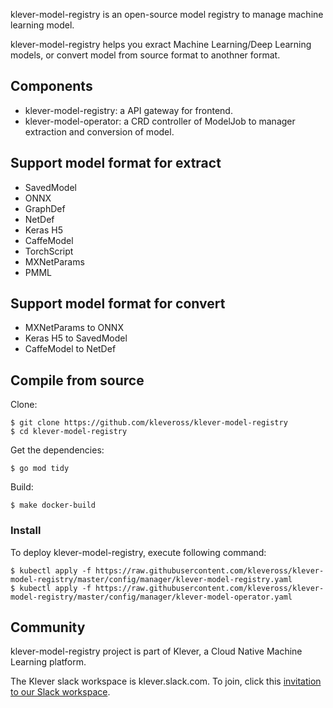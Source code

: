 klever-model-registry is an open-source model registry to manage machine learning model.

klever-model-registry helps you exract Machine Learning/Deep Learning models, or convert model from source format to anothner format.

## Components

* klever-model-registry: a API gateway for frontend.
* klever-model-operator: a CRD controller of ModelJob to manager extraction and conversion of model.

## Support model format for extract

* SavedModel
* ONNX
* GraphDef
* NetDef
* Keras H5
* CaffeModel
* TorchScript
* MXNetParams
* PMML 

## Support model format for convert

* MXNetParams to ONNX
* Keras H5 to SavedModel
* CaffeModel to NetDef 

## Compile from source

Clone:
```
$ git clone https://github.com/kleveross/klever-model-registry
$ cd klever-model-registry
```

Get the dependencies:

```
$ go mod tidy
```

Build:

```
$ make docker-build
```

### Install

To deploy klever-model-registry, execute following command:

```
$ kubectl apply -f https://raw.githubusercontent.com/kleveross/klever-model-registry/master/config/manager/klever-model-registry.yaml
$ kubectl apply -f https://raw.githubusercontent.com/kleveross/klever-model-registry/master/config/manager/klever-model-operator.yaml
```

## Community

klever-model-registry project is part of Klever, a Cloud Native Machine Learning platform.

The Klever slack workspace is klever.slack.com. To join, click this [invitation to our Slack workspace](https://join.slack.com/t/kleveross/shared_invite/zt-g0eoiyq9-9OwiI7c__oV79bh_94MyTw).
